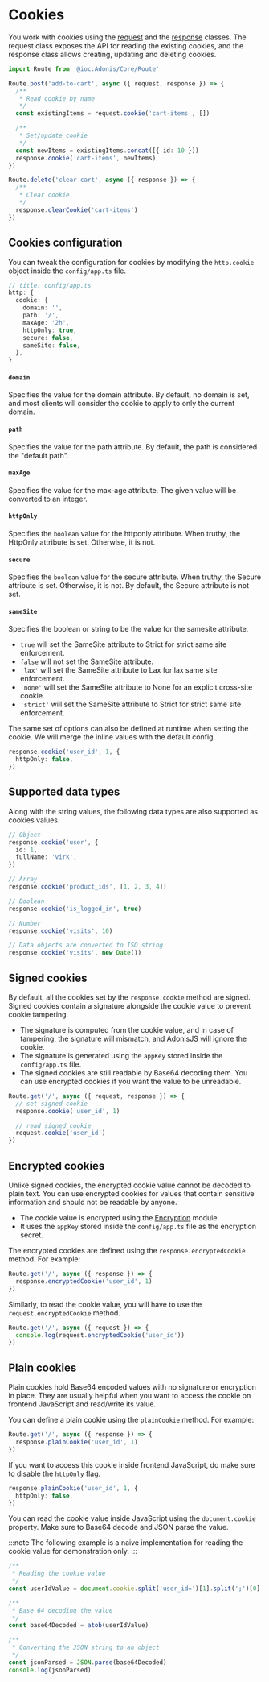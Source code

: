 # Cookies

You work with cookies using the [request](./request.md) and the [response](./response.md) classes. The request class exposes the API for reading the existing cookies, and the response class allows creating, updating and deleting cookies.

```ts
import Route from '@ioc:Adonis/Core/Route'

Route.post('add-to-cart', async ({ request, response }) => {
  /**
   * Read cookie by name
   */
  const existingItems = request.cookie('cart-items', [])

  /**
   * Set/update cookie
   */
  const newItems = existingItems.concat([{ id: 10 }])
  response.cookie('cart-items', newItems)
})

Route.delete('clear-cart', async ({ response }) => {
  /**
   * Clear cookie
   */
  response.clearCookie('cart-items')
})
```

## Cookies configuration

You can tweak the configuration for cookies by modifying the `http.cookie` object inside the `config/app.ts` file.

```ts
// title: config/app.ts
http: {
  cookie: {
    domain: '',
    path: '/',
    maxAge: '2h',
    httpOnly: true,
    secure: false,
    sameSite: false,
  },
}
```

#### `domain`

Specifies the value for the domain attribute. By default, no domain is set, and most clients will consider the cookie to apply to only the current domain.

#### `path`

Specifies the value for the path attribute. By default, the path is considered the "default path".

#### `maxAge`

Specifies the value for the max-age attribute. The given value will be converted to an integer.

#### `httpOnly`

Specifies the `boolean` value for the httponly attribute. When truthy, the HttpOnly attribute is set. Otherwise, it is not.

#### `secure`

Specifies the `boolean` value for the secure attribute. When truthy, the Secure attribute is set. Otherwise, it is not. By default, the Secure attribute is not set.

#### `sameSite`

Specifies the boolean or string to be the value for the samesite attribute.

  - `true` will set the SameSite attribute to Strict for strict same site enforcement.
  - `false` will not set the SameSite attribute.
  - `'lax'` will set the SameSite attribute to Lax for lax same site enforcement.
  - `'none'` will set the SameSite attribute to None for an explicit cross-site cookie.
  - `'strict'` will set the SameSite attribute to Strict for strict same site enforcement.

The same set of options can also be defined at runtime when setting the cookie. We will merge the inline values with the default config.

```ts
response.cookie('user_id', 1, {
  httpOnly: false,
})
```

## Supported data types

Along with the string values, the following data types are also supported as cookies values.

```ts
// Object
response.cookie('user', {
  id: 1,
  fullName: 'virk',
})

// Array
response.cookie('product_ids', [1, 2, 3, 4])

// Boolean
response.cookie('is_logged_in', true)

// Number
response.cookie('visits', 10)

// Data objects are converted to ISO string
response.cookie('visits', new Date())
```

## Signed cookies

By default, all the cookies set by the `response.cookie` method are signed. Signed cookies contain a signature alongside the cookie value to prevent cookie tampering.

- The signature is computed from the cookie value, and in case of tampering, the signature will mismatch, and AdonisJS will ignore the cookie.
- The signature is generated using the `appKey` stored inside the `config/app.ts` file.
- The signed cookies are still readable by Base64 decoding them. You can use encrypted cookies if you want the value to be unreadable.

```ts
Route.get('/', async ({ request, response }) => {
  // set signed cookie
  response.cookie('user_id', 1)

  // read signed cookie
  request.cookie('user_id')
})
```

## Encrypted cookies

Unlike signed cookies, the encrypted cookie value cannot be decoded to plain text. You can use encrypted cookies for values that contain sensitive information and should not be readable by anyone.

- The cookie value is encrypted using the [Encryption](./../security/encryption.md) module.
- It uses the `appKey` stored inside the `config/app.ts` file as the encryption secret.

The encrypted cookies are defined using the `response.encryptedCookie` method. For example:

```ts
Route.get('/', async ({ response }) => {
  response.encryptedCookie('user_id', 1)
})
```

Similarly, to read the cookie value, you will have to use the `request.encryptedCookie` method.

```ts
Route.get('/', async ({ request }) => {
  console.log(request.encryptedCookie('user_id'))
})
```

## Plain cookies

Plain cookies hold Base64 encoded values with no signature or encryption in place. They are usually helpful when you want to access the cookie on frontend JavaScript and read/write its value.

You can define a plain cookie using the `plainCookie` method. For example:

```ts
Route.get('/', async ({ response }) => {
  response.plainCookie('user_id', 1)
})
```

If you want to access this cookie inside frontend JavaScript, do make sure to disable the `httpOnly` flag.

```ts
response.plainCookie('user_id', 1, {
  httpOnly: false,
})
```

You can read the cookie value inside JavaScript using the `document.cookie` property. Make sure to Base64 decode and JSON parse the value.

:::note
The following example is a naive implementation for reading the cookie value for demonstration only.
:::

```js
/**
 * Reading the cookie value
 */
const userIdValue = document.cookie.split('user_id=')[1].split(';')[0]

/**
 * Base 64 decoding the value
 */
const base64Decoded = atob(userIdValue)

/**
 * Converting the JSON string to an object
 */
const jsonParsed = JSON.parse(base64Decoded)
console.log(jsonParsed)
```
